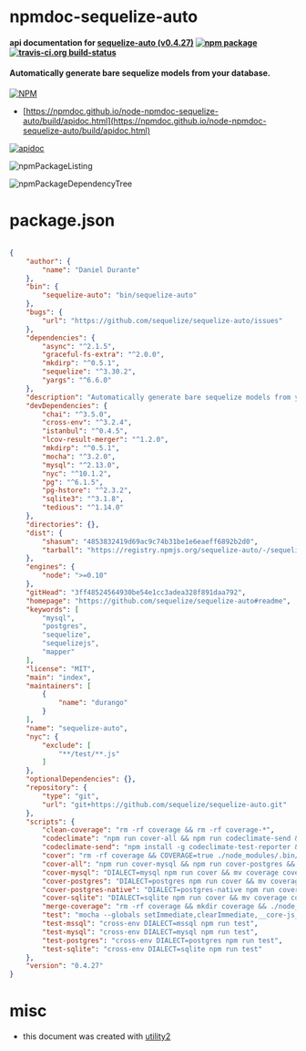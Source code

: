# npmdoc-sequelize-auto

#### api documentation for  [sequelize-auto (v0.4.27)](https://github.com/sequelize/sequelize-auto#readme)  [![npm package](https://img.shields.io/npm/v/npmdoc-sequelize-auto.svg?style=flat-square)](https://www.npmjs.org/package/npmdoc-sequelize-auto) [![travis-ci.org build-status](https://api.travis-ci.org/npmdoc/node-npmdoc-sequelize-auto.svg)](https://travis-ci.org/npmdoc/node-npmdoc-sequelize-auto)

#### Automatically generate bare sequelize models from your database.

[![NPM](https://nodei.co/npm/sequelize-auto.png?downloads=true&downloadRank=true&stars=true)](https://www.npmjs.com/package/sequelize-auto)

- [https://npmdoc.github.io/node-npmdoc-sequelize-auto/build/apidoc.html](https://npmdoc.github.io/node-npmdoc-sequelize-auto/build/apidoc.html)

[![apidoc](https://npmdoc.github.io/node-npmdoc-sequelize-auto/build/screenCapture.buildCi.browser.%252Ftmp%252Fbuild%252Fapidoc.html.png)](https://npmdoc.github.io/node-npmdoc-sequelize-auto/build/apidoc.html)

![npmPackageListing](https://npmdoc.github.io/node-npmdoc-sequelize-auto/build/screenCapture.npmPackageListing.svg)

![npmPackageDependencyTree](https://npmdoc.github.io/node-npmdoc-sequelize-auto/build/screenCapture.npmPackageDependencyTree.svg)



# package.json

```json

{
    "author": {
        "name": "Daniel Durante"
    },
    "bin": {
        "sequelize-auto": "bin/sequelize-auto"
    },
    "bugs": {
        "url": "https://github.com/sequelize/sequelize-auto/issues"
    },
    "dependencies": {
        "async": "^2.1.5",
        "graceful-fs-extra": "^2.0.0",
        "mkdirp": "^0.5.1",
        "sequelize": "^3.30.2",
        "yargs": "^6.6.0"
    },
    "description": "Automatically generate bare sequelize models from your database.",
    "devDependencies": {
        "chai": "^3.5.0",
        "cross-env": "^3.2.4",
        "istanbul": "^0.4.5",
        "lcov-result-merger": "^1.2.0",
        "mkdirp": "^0.5.1",
        "mocha": "^3.2.0",
        "mysql": "^2.13.0",
        "nyc": "^10.1.2",
        "pg": "^6.1.5",
        "pg-hstore": "^2.3.2",
        "sqlite3": "^3.1.8",
        "tedious": "^1.14.0"
    },
    "directories": {},
    "dist": {
        "shasum": "4853832419d69ac9c74b31be1e6eaeff6892b2d0",
        "tarball": "https://registry.npmjs.org/sequelize-auto/-/sequelize-auto-0.4.27.tgz"
    },
    "engines": {
        "node": ">=0.10"
    },
    "gitHead": "3ff48524564930be54e1cc3adea328f891daa792",
    "homepage": "https://github.com/sequelize/sequelize-auto#readme",
    "keywords": [
        "mysql",
        "postgres",
        "sequelize",
        "sequelizejs",
        "mapper"
    ],
    "license": "MIT",
    "main": "index",
    "maintainers": [
        {
            "name": "durango"
        }
    ],
    "name": "sequelize-auto",
    "nyc": {
        "exclude": [
            "**/test/**.js"
        ]
    },
    "optionalDependencies": {},
    "repository": {
        "type": "git",
        "url": "git+https://github.com/sequelize/sequelize-auto.git"
    },
    "scripts": {
        "clean-coverage": "rm -rf coverage && rm -rf coverage-*",
        "codeclimate": "npm run cover-all && npm run codeclimate-send && npm run clean-coverage",
        "codeclimate-send": "npm install -g codeclimate-test-reporter && CODECLIMATE_REPO_TOKEN=b9a25c5bf4c3875fb46ecb6d3a5f99e49f6872e6b92c074e5725d6dc2cd94f22 codeclimate-test-reporter < coverage/lcov.info",
        "cover": "rm -rf coverage && COVERAGE=true ./node_modules/.bin/nyc -r lcov npm run test",
        "cover-all": "npm run cover-mysql && npm run cover-postgres && npm run cover-postgres-native && npm run cover-sqlite && npm run merge-coverage",
        "cover-mysql": "DIALECT=mysql npm run cover && mv coverage coverage-mysql",
        "cover-postgres": "DIALECT=postgres npm run cover && mv coverage coverage-postgres",
        "cover-postgres-native": "DIALECT=postgres-native npm run cover && mv coverage coverage-postgres-native",
        "cover-sqlite": "DIALECT=sqlite npm run cover && mv coverage coverage-sqlite",
        "merge-coverage": "rm -rf coverage && mkdir coverage && ./node_modules/.bin/lcov-result-merger 'coverage-*/lcov.info' 'coverage/lcov.info'",
        "test": "mocha --globals setImmediate,clearImmediate,__core-js_shared__ --ui tdd --check-leaks --colors -t 15000 --reporter spec \"test/**/*.test.js\"",
        "test-mssql": "cross-env DIALECT=mssql npm run test",
        "test-mysql": "cross-env DIALECT=mysql npm run test",
        "test-postgres": "cross-env DIALECT=postgres npm run test",
        "test-sqlite": "cross-env DIALECT=sqlite npm run test"
    },
    "version": "0.4.27"
}
```



# misc
- this document was created with [utility2](https://github.com/kaizhu256/node-utility2)
